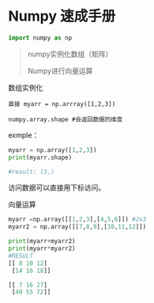 # Numpy 速成手册

```python
import numpy as np	
```

>   numpy实例化数组（矩阵）
>
>   Numpy进行向量运算



数组实例化

`直接 myarr = np.arrray([1,2,3])`

`numpy.array.shape #会返回数据的维度`

exmple：

```python
myarr = np.array([1,2,3])
print(myarr.shape)

#result: (3,)
```

访问数据可以直接用下标访问。



向量运算

```python
myarr =np.array([[1,2,3],[4,5,6]]) #2x3 
myarr2 = np.array([[7,8,9],[10,11,12]])

print(myarr+myarr2)
print(myarr*myarr2)
#RESULT
[[ 8 10 12]
 [14 16 18]]

[[ 7 16 27]
 [40 55 72]]


```


